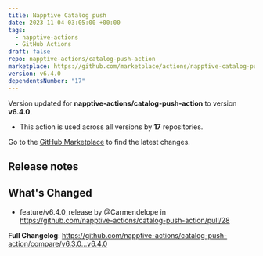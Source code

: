 ```yaml
---
title: Napptive Catalog push
date: 2023-11-04 03:05:00 +00:00
tags:
  - napptive-actions
  - GitHub Actions
draft: false
repo: napptive-actions/catalog-push-action
marketplace: https://github.com/marketplace/actions/napptive-catalog-push
version: v6.4.0
dependentsNumber: "17"
---
```



Version updated for **napptive-actions/catalog-push-action** to version **v6.4.0**.
- This action is used across all versions by **17** repositories.

Go to the [GitHub Marketplace](https://github.com/marketplace/actions/napptive-catalog-push) to find the latest changes.

## Release notes

## What's Changed
* feature/v6.4.0_release by @Carmendelope in https://github.com/napptive-actions/catalog-push-action/pull/28


**Full Changelog**: https://github.com/napptive-actions/catalog-push-action/compare/v6.3.0...v6.4.0
